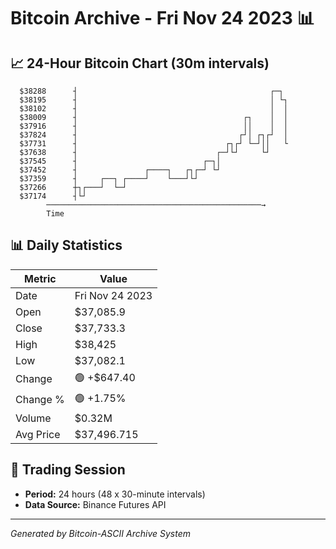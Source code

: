 # Bitcoin Archive - Fri Nov 24 2023 📊

## 📈 24-Hour Bitcoin Chart (30m intervals)

```
  $38288      ┤                                           ┌─┐  
  $38195      ┤                                           │ └┐ 
  $38102      ┤                                           │  │ 
  $38009      ┤                                     ┌┐    │  │ 
  $37916      ┤                                     ││    │  │ 
  $37824      ┤                                    ┌┘│ ┌┐┌┘  │ 
  $37731      ┤                                 ┌┐┌┘ └─┘││   └ 
  $37638      ┤                               ┌─┘└┘     └┘     
  $37545      ┤                            ┌─┐│                
  $37452      ┤               ┌────┐   ┌┐┌─┘ └┘                
  $37359      ┤     ┌──┐ ┌────┘    └───┘└┘                     
  $37266      ┼┐┌───┘  └─┘                                     
  $37174      ┤└┘                                              
        ────────────────────────────────────────────────→
        Time
```

## 📊 Daily Statistics

| Metric | Value |
|--------|-------|
| Date | Fri Nov 24 2023 |
| Open | $37,085.9 |
| Close | $37,733.3 |
| High | $38,425 |
| Low | $37,082.1 |
| Change | 🟢 +$647.40 |
| Change % | 🟢 +1.75% |
| Volume | $0.32M |
| Avg Price | $37,496.715 |

## 📅 Trading Session

- **Period:** 24 hours (48 x 30-minute intervals)
- **Data Source:** Binance Futures API

---
*Generated by Bitcoin-ASCII Archive System*
